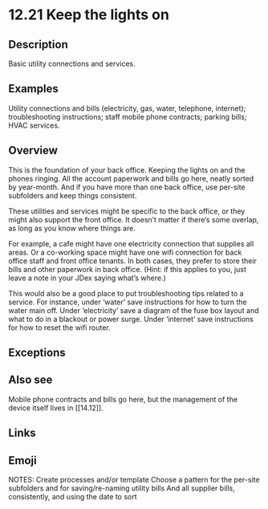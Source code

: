 # 12.21 Keep the lights on

## Description

Basic utility connections and services.

## Examples

Utility connections and bills (electricity, gas, water, telephone, internet); troubleshooting instructions; staff mobile phone contracts; parking bills; HVAC services.

## Overview

This is the foundation of your back office. Keeping the lights on and the phones ringing. All the account paperwork and bills go here, neatly sorted by year-month. And if you have more than one back office, use per-site subfolders and keep things consistent.

These utilities and services might be specific to the back office, or they might also support the front office. It doesn’t matter if there’s some overlap, as long as you know where things are.

For example, a cafe might have one electricity connection that supplies all areas. Or a co-working space might have one wifi connection for back office staff and front office tenants. In both cases, they prefer to store their bills and other paperwork in back office. (Hint: if this applies to you, just leave a note in your JDex saying what’s where.)

This would also be a good place to put troubleshooting tips related to a service. For instance, under ‘water’ save instructions for how to turn the water main off. Under ‘electricity’ save a diagram of the fuse box layout and what to do in a blackout or power surge. Under ‘internet’ save instructions for how to reset the wifi router.

## Exceptions

## Also see

Mobile phone contracts and bills go here, but the management of the device itself lives in [[14.12]].


## Links

## Emoji

NOTES:
Create processes and/or template
Choose a pattern for the per-site subfolders and for saving/re-naming utility bills And all supplier bills, consistently, and using the date to sort

